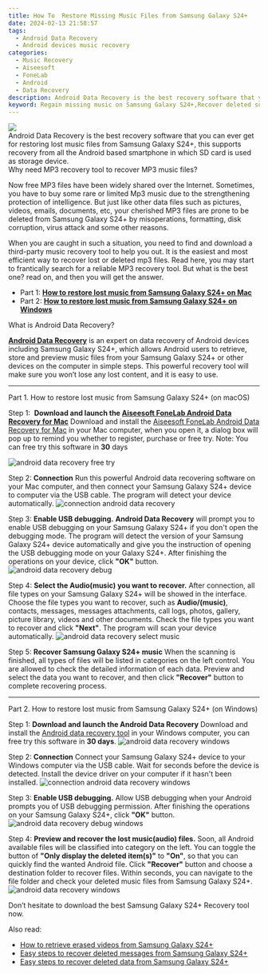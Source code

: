 ```yaml
---
title: How To  Restore Missing Music Files from Samsung Galaxy S24+
date: 2024-02-13 21:58:57
tags: 
  - Android Data Recovery
  - Android devices music recovery
categories: 
  - Music Recovery
  - Aiseesoft
  - FoneLab
  - Android
  - Data Recovery
description: Android Data Recovery is the best recovery software that you can ever get for restoring lost music files from Samsung Galaxy S24+, this supports recovery from all the Android based smartphone in which SD card is used as storage device.
keyword: Regain missing music on Samsung Galaxy S24+,Recover deleted songs,recover lost music from Samsung Galaxy S24+,recover lost songs from Samsung Galaxy S24+,broken Samsung Galaxy S24+ songs recovery solution,save lost music on Samsung Galaxy S24+,how to recover music on Samsung Galaxy S24+,Samsung Galaxy S24+ delete music recover,how do i recover song on Samsung Galaxy S24+,Samsung Galaxy S24+ reset but recover music,extract data from water damaged phone Samsung Galaxy S24+,how to retrieve song from Samsung Galaxy S24+
---
```


<img src="https://img0mobiles.techidaily.com/images/best-assets/devices/samsung/samsung-galaxy-s24plus/4.jpg" class="atpl-imgstyle"  />

<div class="atpl-content atpl-for-fonelab-android recover-music">

<div class="atpl-post-description-part-1">
Android Data Recovery is the best recovery software that you can ever get for restoring lost music files from Samsung Galaxy S24+, this supports recovery from all the Android based smartphone in which SD card is used as storage device.
</div>



<div class="atpl-post-description-part-2">
<div class="tpl-content-sub-paragraph-title">
  Why need MP3 recovery tool to recover MP3 music files?
</div>
<div class="tpl-content-sub-paragraph-content">
  <p>
    Now free MP3 files have been widely shared over the Internet. Sometimes, you have to buy some rare or limited Mp3 music due to the strengthening protection of intelligence. But just like other data files such as pictures, videos, emails, documents, etc, your cherished MP3 files are prone to be deleted from Samsung Galaxy S24+ by misoperations, formatting, disk corruption, virus attack and some other reasons.
  </p>
  <p>
    When you are caught in such a situation, you need to find and download a third-party music recovery tool to help you out. It is the easiest and most efficient way to recover lost or deleted mp3 files. Read here, you may start to frantically search for a reliable MP3 recovery tool. But what is the best one? read on, and then you will get the answer. 
  </p>
</div>
</div>

<ul>
  <li>Part 1: <strong><a href="#p1">How to restore lost music from Samsung Galaxy S24+ on Mac</a></strong></li>
  <li>Part 2: <strong><a href="#p2">How to restore lost music from Samsung Galaxy S24+ on Windows</a></strong></li>
</ul>


<div class="atpl-post-description-part-3">
<div class="tpl-content-sub-paragraph-title">
  What is Android Data Recovery?
</div>
<div class="tpl-content-sub-paragraph-content">
  <p>
      <a href="https://tools.techidaily.com/aiseesoft-android-data-recovery/" target="_blank" rel="noopener"><strong>Android Data Recovery</strong></a> is an expert on data recovery of Android devices including Samsung Galaxy S24+, which allows Android users to retrieve, store and preview music files from your Samsung Galaxy S24+ or other devices on the computer in simple steps. This powerful recovery tool will make sure you won’t lose any lost content, and it is easy to use.
  </p>
</div>
</div>



<!-- Part 1 -->
<a id="p1" name="p1" ></a><hr>

<div>
  <span class="atpl-step-part-style">Part 1. How to restore lost music from Samsung Galaxy S24+ (on macOS)</span>
</div>

<span class="atpl-stepstyle-a"><span>Step 1: </span></span> <strong>Download and launch the <a href="https://tools.techidaily.com/aiseesoft-android-data-recovery-for-mac/" target="_blank" rel="noopener">Aiseesoft FoneLab Android Data Recovery for Mac</a></strong>
Download and install the <a href="https://tools.techidaily.com/aiseesoft-android-data-recovery-for-mac/" target="_blank" rel="noopener">Aiseesoft FoneLab Android Data Recovery for Mac</a> in your Mac computer, when you open it, a dialog box will pop up to remind you whether to register, purchase or free try.
Note: You can free try this software in <strong>30</strong> days

<img src="https://tools.techidaily.com/images/apps/aiseesoft/android-data-recovery/mac-free-try.png" class="atpl-imgstyle" alt="android data recovery free try" />

<span class="atpl-stepstyle-a"><span>Step 2: </span></span> <strong>Connection</strong>
Run this powerful Android data recovering software on your Mac computer, and then connect your Samsung Galaxy S24+ device to computer via the USB cable. The program will detect your device automatically.
<img src="https://tools.techidaily.com/images/apps/aiseesoft/android-data-recovery/mac-connection-interface.jpg" class="atpl-imgstyle" alt="connection android data recovery" />

<span class="atpl-stepstyle-a"><span>Step 3: </span></span> <strong>Enable USB debugging.</strong>
<strong>Android Data Recovery</strong> will prompt you to enable USB debugging on your Samsung Galaxy S24+ if you don't open the debugging mode. The program will detect the version of your Samsung Galaxy S24+ device automatically and give you the instruction of opening the USB debugging mode on your Galaxy S24+. After finishing the operations on your device, click <strong>"OK"</strong> button.
<img src="https://tools.techidaily.com/images/apps/aiseesoft/android-data-recovery/mac-android-usb-debug.jpg"  class="atpl-imgstyle" alt="android data recovery debug" />

<span class="atpl-stepstyle-a"><span>Step 4: </span></span> <strong>Select the Audio(music) you want to recover.</strong>
After connection, all file types on your Samsung Galaxy S24+ will be showed in the interface. Choose the file types you want to recover, such as <strong>Audio/(music)</strong>, contacts, messages, messages attachments, call logs, photos, gallery, picture library, videos and other documents. Check the file types you want to recover and click <b>"Next"</b>. The program will scan your device automatically.
<img src="https://tools.techidaily.com/images/apps/aiseesoft/android-data-recovery/mac-choose-type-music.jpg" class="atpl-imgstyle" alt="android data recovery select music" />

<span class="atpl-stepstyle-a"><span>Step 5: </span></span> <strong>Recover Samsung Galaxy S24+ music</strong>
When the scanning is finished, all types of files will be listed in categories on the left control. You are allowed to check the detailed information of each data. Preview and select the data you want to recover, and then click <b>"Recover"</b> button to complete recovering process.


<a id="p2" name="p2"></a><hr>

<!-- Part 2 -->
<div>
  <span class="atpl-step-part-style">Part 2. How to restore lost music from Samsung Galaxy S24+ (on Windows)</span>
</div>

<span class="atpl-stepstyle-a"><span>Step 1: </span></span> <strong>Download and launch the Android Data Recovery</strong>
Download and install the <a href="https://tools.techidaily.com/aiseesoft-android-data-recovery-for-win/" target="_blank" rel="noopener">Android data recovery tool</a> in your Windows computer, you can free try this software in <b>30 days</b>.
<img src="https://tools.techidaily.com/images/apps/aiseesoft/android-data-recovery/win-start-interface.png"  class="atpl-imgstyle" alt="android data recovery windows" />

<span class="atpl-stepstyle-a"><span>Step 2: </span></span> <strong>Connection</strong>
Connect your Samsung Galaxy S24+ device to your Windows computer via the USB cable. Wait for seconds before the device is detected. Install the device driver on your computer if it hasn't been installed.
<img src="https://tools.techidaily.com/images/apps/aiseesoft/android-data-recovery/win-connection-interface.png" class="atpl-imgstyle" alt="connection android data recovery windows" />

<span class="atpl-stepstyle-a"><span>Step 3: </span></span> <strong>Enable USB debugging.</strong>
Allow USB debugging when your Android prompts you of USB debugging permission. After finishing the operations on your Samsung Galaxy S24+, click <b>"OK"</b> button.
<img src="https://tools.techidaily.com/images/apps/aiseesoft/android-data-recovery/win-android-usb-debug.png" class="atpl-imgstyle" alt="android data recovery debug windows" />

<span class="atpl-stepstyle-a"><span>Step 4: </span></span> <strong>Preview and recover the lost music(audio) files.</strong>
Soon, all Android available files will be classified into category on the left. You can toggle the button of <b>"Only display the deleted item(s)"</b> to <b>"On"</b>, so that you can quickly find the wanted Android file. Click <b>"Recover"</b> button and choose a destination folder to recover files. Within seconds, you can navigate to the file folder and check your deleted music files from Samsung Galaxy S24+.
<img src="https://tools.techidaily.com/images/apps/aiseesoft/android-data-recovery/win-recover-music.jpg" class="atpl-imgstyle" alt="android data recovery windows" />

<div class="atpl-post-description-part-4">
<div class="tpl-content-sub-paragraph-normal">
    <p>
        Don’t hesitate to download the best Samsung Galaxy S24+ Recovery tool now.
    </p>
</div>
</div>


<ins class="adsbygoogle"
     style="display:block"
     data-ad-client="ca-pub-7571918770474297"
     data-ad-slot="8358498916"
     data-ad-format="auto"
     data-full-width-responsive="true"></ins>

<span class="atpl-alsoreadstyle">Also read:</span>
<div><ul>
<li><a href="/how-to-retrieve-erased-videos-from-samsung-galaxy-s24plus-by-fonelab-android-recover-video/" target="_blank" rel="noopener"><u>How to retrieve erased videos from Samsung Galaxy S24+</u></a></li>
<li><a href="/easy-steps-to-recover-deleted-messages-from-samsung-galaxy-s24plus-by-fonelab-android-recover-messages/" target="_blank" rel="noopener"><u>Easy steps to recover deleted messages from Samsung Galaxy S24+</u></a></li>
<li><a href="/easy-steps-to-recover-deleted-data-from-samsung-galaxy-s24plus-by-fonelab-android-recover-data/" target="_blank" rel="noopener"><u>Easy steps to recover deleted data from Samsung Galaxy S24+</u></a></li>
</ul></div>

</div>